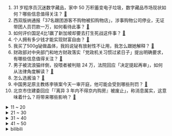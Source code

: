 1. 31 岁程序员沉迷数字藏品，家中 50 万积蓄变电子垃圾，数字藏品市场现状如何？哪些信息值得关注？ [:link:](https://www.zhihu.com/question/650353996)
2. 西双版纳通报「37名跟团游客不购物被扣购物店」，涉事购物公司停业，无证带团人员罚款一万，如何看待此事？ [:link:](https://www.zhihu.com/question/650396003)
3. 如何评价国足4比1赢了新加坡却要去打生死战这件事？ [:link:](https://www.zhihu.com/question/650411220)
4. 个人拥有多少钱才能实现财富自由？ [:link:](https://www.zhihu.com/question/518826314)
5. 我买了500g铋做晶体，我妈说铋有放射性不让用，我怎么跟她解释？ [:link:](https://www.zhihu.com/question/649561442)
6. 财政部对中央部门和地方财政落实「党政机关习惯过紧日子」提出明确要求，有哪些信息值得关注？ [:link:](https://www.zhihu.com/question/650427279)
7. 男子被流浪猫绊倒，投喂者被判赔 24 万，法院回应「决定提起再审」，如何从法律角度解读？ [:link:](https://www.zhihu.com/question/650462013)
8. 怎么选酱油？ [:link:](https://www.zhihu.com/question/21019672)
9. 中国男足原主教练李铁案今天一审开庭，他可能会受到哪些刑罚？ [:link:](https://www.zhihu.com/question/650500171)
10. 北京市住建委回应「『离异 3 年内不得京内购房』被废止」，称消息属实，这意味着什么？将带来哪些影响？ [:link:](https://www.zhihu.com/question/650418143)
<details>
<summary>11 ~ 20</summary>

11. 为什么科幻片里的能量护罩没人去研究? [:link:](https://www.zhihu.com/question/439719832)
12. 《史记》为何有这么高的评价？ [:link:](https://www.zhihu.com/question/650131069)
13. 晚上跑步有助于改善睡眠吗？ [:link:](https://www.zhihu.com/question/650501682)
14. 马斯克发文称「全美所有适用车辆免费试用 FSD 一个月」，如何看待此举？ [:link:](https://www.zhihu.com/question/650360837)
15. 信任射击打死战友，射手会上军事法庭吗？ [:link:](https://www.zhihu.com/question/616076635)
16. 钱学森的水平有没有可能解决三体世界三日凌空问题？ [:link:](https://www.zhihu.com/question/650172703)
17. 加拿大鹅裁员 17%，股价应声下跌，CEO 称「我们做了艰难但正确的决定」，哪些信息值得关注？ [:link:](https://www.zhihu.com/question/650390151)
18. 为什么说跳绳是最佳燃脂运动，有什么科学依据吗？ [:link:](https://www.zhihu.com/question/650474974)
19. 骑摩托车不钻缝，跟着车子一起堵在马路上，会被后面的司机认为很傻吗？ [:link:](https://www.zhihu.com/question/411028704)
20. 怎么知道一个人是真的单纯而善良，还是伪装出来的？ [:link:](https://www.zhihu.com/question/643436633)
</details>
<details>
<summary>21 ~ 30</summary>

21. 为什么狗狗总会用歪头来表示它的疑问？ [:link:](https://www.zhihu.com/question/648060122)
22. 央媒评主播靠辱骂母亲走红，「如此丑陋，咋成了『美丽』网红？」，如何看待此类乱象？起到哪些警示作用？ [:link:](https://www.zhihu.com/question/650413100)
23. 电影《门徒》中阿芬和他老公谁说的是真话？ [:link:](https://www.zhihu.com/question/39428054)
24. 新推出的copliot键盘，为什么微软宁可把ctrl键去掉也要把fn键留着? [:link:](https://www.zhihu.com/question/650268158)
25. 你最高光的时刻是什么时候？ [:link:](https://www.zhihu.com/question/639104851)
26. 麻椒、花椒、藤椒都有什么区别？日常烹饪时应该如何使用？ [:link:](https://www.zhihu.com/question/649692891)
27. 世界上最麻的食物都有什么？ [:link:](https://www.zhihu.com/question/649692822)
28. 2024 LPL 春季赛TES VS NIP，如何评价这场比赛？ [:link:](https://www.zhihu.com/question/650454190)
29. 一般人对枪械有何误解？ [:link:](https://www.zhihu.com/question/308490408)
30. 你喜欢在春天跑步的理由是什么? [:link:](https://www.zhihu.com/question/649088010)
</details>
<details>
<summary>31 ~ 40</summary>

31. 从小父母做菜难吃是怎样的体验？ [:link:](https://www.zhihu.com/question/40805828)
32. 《花间令》已播过半，刘学义是否有望凭借该剧飞升？ [:link:](https://www.zhihu.com/question/649732871)
33. 如何看待机核网关于《来自星尘》的文章，其中疑似透露《来自星尘》销量40万以上？ [:link:](https://www.zhihu.com/question/650360850)
34. 运动之后如何缓解肌肉的疲劳/酸胀？ [:link:](https://www.zhihu.com/question/649666499)
35. 如何评价网飞版电视剧《三体》？ [:link:](https://www.zhihu.com/question/649575104)
36. FPGA 为什么快？ [:link:](https://www.zhihu.com/question/648464161)
37. 是否有哪个瞬间，你觉得自己的狗狗特别像自己的孩子？ [:link:](https://www.zhihu.com/question/648060141)
38. 有没有哪些旅行地，因为「艺术气息」给你留下了深刻的印象？ [:link:](https://www.zhihu.com/question/649312153)
39. 王婆说媒带火开封旅游热，开封能否成为下一个天水？ [:link:](https://www.zhihu.com/question/650380526)
40. 中央气象台发布大风、大雾、沙尘暴三预警，将带来哪些影响？如何做好防护？ [:link:](https://www.zhihu.com/question/650415674)
</details>
<details>
<summary>41 ~ 50</summary>

41. 红十字国际委员会副主席称「AI 武器化将带来不可预测的后果」，如何看待此事？ [:link:](https://www.zhihu.com/question/650415433)
42. 特朗普自创社交平台借壳上市，估值为 100 亿美元，股票代码是其名字缩写，哪些信息值得关注？ [:link:](https://www.zhihu.com/question/650407747)
43. 浙江市场经营主体达 1040 万户，每 6.5 人就有 1 个老板，如何客观评价浙江省的营商环境？ [:link:](https://www.zhihu.com/question/650413678)
44. 央媒评南通禁售殡葬用品「过于简单粗暴，扫墓时焚烧冥纸谈不上是封建迷信」，哪些信息值得关注？ [:link:](https://www.zhihu.com/question/650407674)
45. 内蒙古局地出现沙尘暴，天空变成橙色，面对沙尘暴天气有哪些注意事项？ [:link:](https://www.zhihu.com/question/650413317)
46. 在这个春天里你想和谁一起相约去旅行？ [:link:](https://www.zhihu.com/question/649938824)
47. 工作后你有多久没跑步了？这个春天你愿意把跑步重新提上日程吗？ [:link:](https://www.zhihu.com/question/650148750)
48. 如何评价游戏《欧陆风云5》？ [:link:](https://www.zhihu.com/question/647434805)
49. 工作比较忙，业余时间还要上课，这种情况怎么运动比较好？ [:link:](https://www.zhihu.com/question/649239244)
50. 想要减肥该怎么样行动起来？ [:link:](https://www.zhihu.com/question/649938642)
</details><details>
<summary>bilibili</summary>

</details>